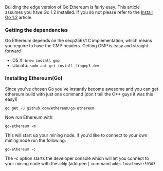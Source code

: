 Building the edge version of Go Ethereum is fairly easy. This article assumes you have Go 1.2 installed. If you do not please refer to the [Install Go 1.2](https://github.com/ethereum/go-ethereum/wiki/Installing-Go-1.2) article.

### Getting the dependencies

Go Ethereum  depends on the secp256k1 C implementation, which means you require to have the GMP headers. Getting GMP is easy and straight forward

* OS X: `brew install gmp`
* Ubuntu: `sudo apt-get install libgmp3-dev`

### Installing Ethereum(Go)

Since you've chosen Go you've instantly become awesome and you can get ethereum build with just one command (don't tell the C++ guys it was this easy!)

`go get -u github.com/ethereum/go-ethereum`

Now run Ethereum with:

`go-ethereum -m`

This will start up your mining node. If you'd like to connect to your own mining node run the following:

`go-ethereum -c`

The -c option starts the developer console which will let you connect to your mining node with the `addp` (add peer) command `addp localhost:30303`.
